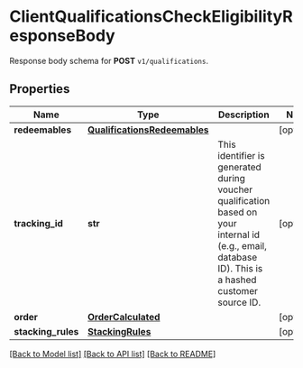 # ClientQualificationsCheckEligibilityResponseBody

Response body schema for **POST** `v1/qualifications`.

## Properties
Name | Type | Description | Notes
------------ | ------------- | ------------- | -------------
**redeemables** | [**QualificationsRedeemables**](QualificationsRedeemables.md) |  | [optional] 
**tracking_id** | **str** | This identifier is generated during voucher qualification based on your internal id (e.g., email, database ID). This is a hashed customer source ID. | [optional] 
**order** | [**OrderCalculated**](OrderCalculated.md) |  | [optional] 
**stacking_rules** | [**StackingRules**](StackingRules.md) |  | [optional] 

[[Back to Model list]](../README.md#documentation-for-models) [[Back to API list]](../README.md#documentation-for-api-endpoints) [[Back to README]](../README.md)


